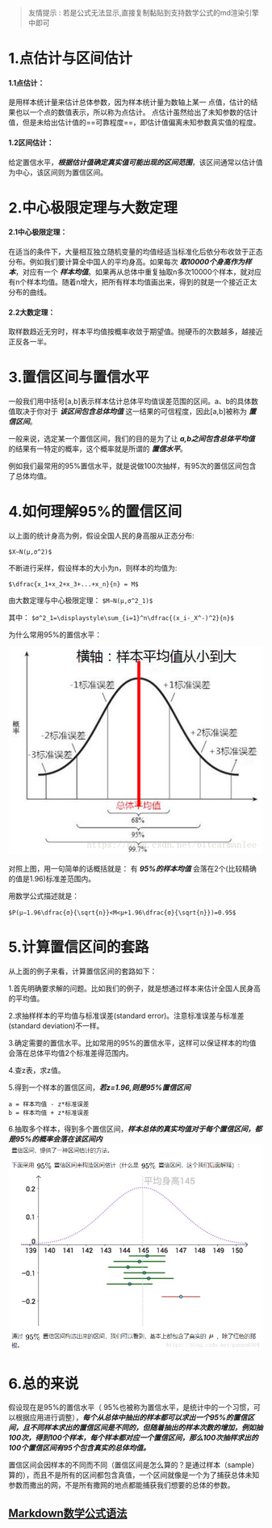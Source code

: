 > 友情提示 : 若是公式无法显示,直接复制黏贴到支持数学公式的md渲染引擎中即可
# 1.点估计与区间估计
#### 1.1点估计： 
是用样本统计量来估计总体参数，因为样本统计量为数轴上某一
点值，估计的结果也以一个点的数值表示，所以称为点估计。
点估计虽然给出了未知参数的估计值，但是未给出估计值的==可靠程度==，即估计值偏离未知参数真实值的程度。 
#### 1.2区间估计： 
给定置信水平，***根据估计值确定真实值可能出现的区间范围***，该区间通常以估计值为中心，该区间则为置信区间。

# 2.中心极限定理与大数定理
#### 2.1中心极限定理： 
在适当的条件下，大量相互独立随机变量的均值经适当标准化后依分布收敛于正态分布。例如我们要计算全中国人的平均身高。如果每次
***取10000个身高作为样本***，对应有一个
***样本均值***。如果再从总体中重复抽取n多次10000个样本，就对应有n个样本均值。随着n增大，把所有样本均值画出来，得到的就是一个接近正太分布的曲线。 
#### 2.2大数定理： 
取样数趋近无穷时，样本平均值按概率收敛于期望值。抛硬币的次数越多，越接近正反各一半。

# 3.置信区间与置信水平
一般我们用中括号[a,b]表示样本估计总体平均值误差范围的区间。a、b的具体数值取决于你对于
***该区间包含总体均值***
这一结果的可信程度，因此[a,b]被称为
***置信区间***。

一般来说，选定某一个置信区间，我们的目的是为了让
***a,b之间包含总体平均值***
的结果有一特定的概率，这个概率就是所谓的
***置信水平***。 

例如我们最常用的95%置信水平，就是说做100次抽样，有95次的置信区间包含了总体均值。
# 4.如何理解95%的置信区间
以上面的统计身高为例，假设全国人民的身高服从正态分布:

```
$X∼N(μ,σ^2)$
```

不断进行采样，假设样本的大小为n，则样本的均值为:

```
$\dfrac{x_1+x_2+x_3+...+x_n}{n} = M$
```

由大数定理与中心极限定理： 
`$M∼N(μ,σ^2_1)$`

其中：
`$σ^2_1=\displaystyle\sum_{i=1}^n\dfrac{(x_i-_X^-)^2}{n}$`

为什么常用95%的置信水平：

![image1](https://raw.githubusercontent.com/JohanWill/Blogs/master/images/math/95%25%E7%BD%AE%E4%BF%A1%E5%8C%BA%E9%97%B4/zxqj1.jpg)

对照上图，用一句简单的话概括就是： 
有
***95%的样本均值***
会落在2个(比较精确的值是1.96)标准差范围内。

用数学公式描述就是： 

`$P(μ−1.96\dfrac{σ}{\sqrt{n}}<M<μ+1.96\dfrac{σ}{\sqrt{n}})=0.95$`

# 5.计算置信区间的套路
从上面的例子来看，计算置信区间的套路如下： 

1.首先明确要求解的问题。比如我们的例子，就是想通过样本来估计全国人民身高的平均值。 

2.求抽样样本的平均值与标准误差(standard error)。注意标准误差与标准差(standard deviation)不一样。

3.确定需要的置信水平。比如常用的95%的置信水平，这样可以保证样本的均值会落在总体平均值2个标准差得范围内。

4.查z表，求z值。 

5.得到一个样本的置信区间，***若z=1.96,则是95%置信区间***

    a = 样本均值 - z*标准误差 
    b = 样本均值 + z*标准误差

6.抽取多个样本，得到多个置信区间，***样本总体的真实均值对于每个置信区间，都是95%的概率会落在该区间内***   
![image2](https://raw.githubusercontent.com/JohanWill/Blogs/master/images/math/95%25%E7%BD%AE%E4%BF%A1%E5%8C%BA%E9%97%B4/zxqj2.jpg)
# 6.总的来说
假设现在是95%的置信水平（ 95%也被称为置信水平，是统计中的一个习惯，可以根据应用进行调整），***每个从总体中抽出的样本都可以求出一个95%的置信区间，且不同样本求出的置信区间是不同的，但随着抽出的样本次数的增加，例如抽100次，得到100个样本，每个样本都对应一个置信区间，那么100次抽样求出的100个置信区间有95个包含真实的总体均值。***

置信区间会因样本的不同而不同（置信区间是怎么算的？是通过样本（sample）算的），而且不是所有的区间都包含真值，一个区间就像是一个为了捕获总体未知参数而撒出的网，不是所有撒网的地点都能捕获我们想要的总体的参数。






















## [Markdown数学公式语法](https://katex.org/docs/supported.html)

